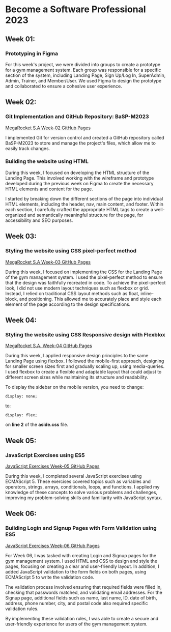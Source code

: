 # Become a Software Professional 2023

## Week 01:

### Prototyping in Figma

For this week's project, we were divided into groups to create a prototype for a gym management system. Each group was responsible for a specific section of the system, including Landing Page, Sign Up/Log In, SuperAdmin, Admin, Trainer, and Member/User. We used Figma to design the prototype and collaborated to ensure a cohesive user experience.

## Week 02:

### Git Implementation and GitHub Repository: BaSP-M2023

[MegaRocket S.A Week-02 GitHub Pages](https://maurocaffesse.github.io/BaSP-M2023/Week-02)

I implemented Git for version control and created a GitHub repository called BaSP-M2023 to store and manage the project's files, which allow me to easily track changes.

### Building the website using HTML

During this week, I focused on developing the HTML structure of the Landing Page. This involved working with the wireframe and prototype developed during the previous week on Figma to create the necessary HTML elements and content for the page.

I started by breaking down the different sections of the page into individual HTML elements, including the header, nav, main content, and footer. Within each section, I carefully crafted the appropriate HTML tags to create a well-organized and semantically meaningful structure for the page, for accessibility and SEO purposes.

## Week 03:

### Styling the website using CSS pixel-perfect method

[MegaRocket S.A Week-03 GitHub Pages](https://maurocaffesse.github.io/BaSP-M2023/Week-03)

During this week, I focused on implementing the CSS for the Landing Page of the gym management system. I used the pixel-perfect method to ensure that the design was faithfully recreated in code.
To achieve the pixel-perfect look, I did not use modern layout techniques such as flexbox or grid. Instead, I relied on traditional CSS layout methods such as float, inline-block, and positioning. This allowed me to accurately place and style each element of the page according to the design specifications.

## Week 04:

### Styling the website using CSS Responsive design with Flexblox

[MegaRocket S.A. Week-04 GitHub Pages](https://maurocaffesse.github.io/BaSP-M2023/Week-04/)

During this week, I applied responsive design principles to the same Landing Page using flexbox. I followed the mobile-first approach, designing for smaller screen sizes first and gradually scaling up, using media-queries. I used flexbox to create a flexible and adaptable layout that could adjust to different screen sizes while maintaining its structure and readability.

To display the sidebar on the mobile version, you need to change:

```
display: none;
```

to:

```
display: flex;
```

on **line 2** of the **aside.css** file.

## Week 05:

### JavaScript Exercises using ES5

[JavaScript Exercises Week-05 GitHub Pages](https://maurocaffesse.github.io/BaSP-M2023/Week-05/)

During this week, I completed several JavaScript exercises using ECMAScript 5. These exercises covered topics such as variables and operators, strings, arrays, conditionals, loops, and functions. I applied my knowledge of these concepts to solve various problems and challenges, improving my problem-solving skills and familiarity with JavaScript syntax.

## Week 06:

### Building Login and Signup Pages with Form Validation using ES5

[JavaScript Exercises Week-06 GitHub Pages](https://maurocaffesse.github.io/BaSP-M2023/Week-06/)

For Week 06, I was tasked with creating Login and Signup pages for the gym management system. I used HTML and CSS to design and style the pages, focusing on creating a clear and user-friendly layout. In addition, I added JavaScript validation to the form fields on both pages, using ECMAScript 5 to write the validation code.

The validation process involved ensuring that required fields were filled in, checking that passwords matched, and validating email addresses. For the Signup page, additional fields such as name, last name, ID, date of birth, address, phone number, city, and postal code also required specific validation rules.

By implementing these validation rules, I was able to create a secure and user-friendly experience for users of the gym management system.
